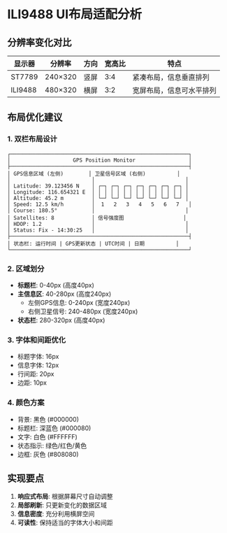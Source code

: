 # ILI9488 UI布局适配分析

## 分辨率变化对比

| 显示器 | 分辨率 | 方向 | 宽高比 | 特点 |
|--------|--------|------|--------|------|
| ST7789 | 240×320 | 竖屏 | 3:4 | 紧凑布局，信息垂直排列 |
| ILI9488 | 480×320 | 横屏 | 3:2 | 宽屏布局，信息可水平排列 |

## 布局优化建议

### 1. 双栏布局设计
```
┌─────────────────────────────────────────────────────────┐
│                    GPS Position Monitor                 │
├─────────────────────────────────────────────────────────┤
│ GPS信息区域 (左侧)        │ 卫星信号区域 (右侧)          │
│                          │                             │
│ Latitude: 39.123456 N    │ ┌─┐ ┌─┐ ┌─┐ ┌─┐ ┌─┐ ┌─┐ ┌─┐ │
│ Longitude: 116.654321 E  │ │ │ │ │ │ │ │ │ │ │ │ │ │ │ │
│ Altitude: 45.2 m         │ └─┘ └─┘ └─┘ └─┘ └─┘ └─┘ └─┘ │
│ Speed: 12.5 km/h         │  1   2   3   4   5   6   7   │
│ Course: 180.5°           │                             │
│ Satellites: 8            │ 信号强度图                   │
│ HDOP: 1.2                │                             │
│ Status: Fix - 14:30:25   │                             │
├─────────────────────────────────────────────────────────┤
│ 状态栏: 运行时间 | GPS更新状态 | UTC时间 | 日期          │
└─────────────────────────────────────────────────────────┘
```

### 2. 区域划分
- **标题栏**: 0-40px (高度40px)
- **主信息区**: 40-280px (高度240px)
  - 左侧GPS信息: 0-240px (宽度240px)
  - 右侧卫星信号: 240-480px (宽度240px)
- **状态栏**: 280-320px (高度40px)

### 3. 字体和间距优化
- 标题字体: 16px
- 信息字体: 12px
- 行间距: 20px
- 边距: 10px

### 4. 颜色方案
- 背景: 黑色 (#000000)
- 标题栏: 深蓝色 (#000080)
- 文字: 白色 (#FFFFFF)
- 状态指示: 绿色/红色/黄色
- 边框: 灰色 (#808080)

## 实现要点

1. **响应式布局**: 根据屏幕尺寸自动调整
2. **局部刷新**: 只更新变化的数据区域
3. **信息密度**: 充分利用横屏空间
4. **可读性**: 保持适当的字体大小和间距
